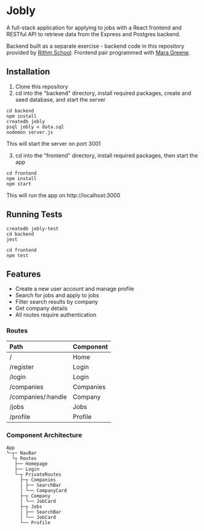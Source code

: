 # Jobly

A full-stack application for applying to jobs with a React frontend and RESTful API to retrieve data from the Express and Postgres backend. 

Backend built as a separate exercise - backend code in this repository provided by [Rithm School](https://www.rithmschool.com/). Frontend pair programmed with [Mara Greene](https://github.com/mrgjune).

## Installation

1. Clone this repository
2. cd into the "backend" directory, install required packages, create and seed database, and start the server

```
cd backend
npm install
createdb jobly
psql jobly < data.sql
nodemon server.js 
```
This will start the server on port 3001

3. cd into the "frontend" directory, install required packages, then start the app

```
cd frontend
npm install
npm start
```
This will run the app on http://localhost:3000

## Running Tests

```
createdb jobly-test
cd backend
jest

cd frontend
npm test
```

## Features

* Create a new user account and manage profile
* Search for jobs and apply to jobs
* Filter search results by company
* Get company details
* All routes require authentication

### Routes
|Path | Component |
| :--- | :--- |
| / | Home  |
| /register  | Login  |
| /login  | Login  |
| /companies  | Companies  |
| /companies/:handle  | Company  |
| /jobs  | Jobs |
| /profile | Profile  |


### Component Architecture
```
App
└─┬─ NavBar
  └┬ Routes
   ├── Homepage
   ├── Login
   └─┬ PrivateRoutes 
     ├─┬ Companies
     │ ├── SearchBar
     │ └── CompanyCard 
     ├─┬ Company
     │ └── JobCard 
     ├─┬ Jobs
     │ ├── SearchBar
     │ └── JobCard
     └── Profile
```
